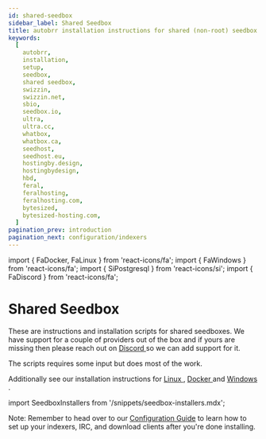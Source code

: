 ```yaml
---
id: shared-seedbox
sidebar_label: Shared Seedbox
title: autobrr installation instructions for shared (non-root) seedbox solutions like hostingby.design, swizzin.net, ultra.cc, whatbox, seedhost, feralhosting and bytesized-hosting.
keywords:
  [
    autobrr,
    installation,
    setup,
    seedbox,
    shared seedbox,
    swizzin,
    swizzin.net,
    sbio,
    seedbox.io,
    ultra,
    ultra.cc,
    whatbox,
    whatbox.ca,
    seedhost,
    seedhost.eu,
    hostingby.design,
    hostingbydesign,
    hbd,
    feral,
    feralhosting,
    feralhosting.com,
    bytesized,
    bytesized-hosting.com,
  ]
pagination_prev: introduction
pagination_next: configuration/indexers
---
```


import { FaDocker, FaLinux } from 'react-icons/fa';
import { FaWindows } from 'react-icons/fa';
import { SiPostgresql } from 'react-icons/si';
import { FaDiscord } from 'react-icons/fa';

# Shared Seedbox

These are instructions and installation scripts for shared seedboxes. We have support for a couple of providers out of the box and if yours are missing then please reach out on [Discord <FaDiscord />](https://discord.gg/WQ2eUycxyT) so we can add support for it.

The scripts requires some input but does most of the work.

Additionally see our installation instructions for [Linux <FaLinux />](../installation/linux.md), [Docker <FaDocker />](../installation/docker.md) and [Windows <FaWindows />](../installation/windows.md).

import SeedboxInstallers from '/snippets/seedbox-installers.mdx';

<SeedboxInstallers />

Note: Remember to head over to our [Configuration Guide](../configuration/indexers.md) to learn how to set up your indexers, IRC, and download clients after you're done installing.
